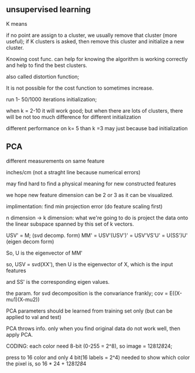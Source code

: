 ## unsupervised learning

K means

if no point are assign to a cluster, we usually remove that cluster (more useful); if K clusters is asked, then remove this cluster and initialize a new cluster.



Knowing cost func. can help for knowing the algorithm is working correctly and help to find the best clusters.


also called distortion function;

It is not possible for the cost function to sometimes increase. 


run 1- 50/1000 iterations initialization;

when k = 2-10 it will work good; but when there are lots of clusters, there will be not too much difference for different initialization


different performance on k= 5 than k =3 may just because bad initialization



## PCA


different measurements on same feature

inches/cm (not a straght line because numerical errors)

may find hard to find a physical meaning for new constructed features

we hope new feature dimension can be 2 or 3 as it can be visualized.

implimentation: find min projection error (do feature scaling first)


n dimension -> k dimension: what we're going to do is project the data onto the linear subspace spanned by this set of k vectors.


USV' = M; (svd decomp. form)
MM' = USV'(USV')' = USV'VS'U' = U(SS')U' (eigen decom form)

So, U is the eigenvector of MM'

so, USV = svd(XX'), then U is the eigenvector of X, which is the input features

and SS' is the corresponding eigen values.


the param. for svd decomposition is the convariance frankly;
cov = E((X-mu1)(X-mu2)) 


PCA parameters should be learned from training set only (but can be applied to val and test)


PCA throws info. only when you find original data do not work well, then apply PCA.



CODING:
each color need 8-bit (0-255 = 2^8), so image = 128*128*24;

press to 16 color and only 4 bit(16 labels = 2^4) needed to show which color the pixel is, so 16 * 24 + 128*128*4